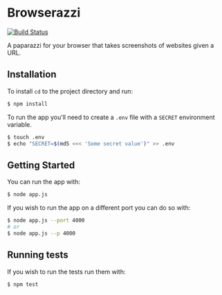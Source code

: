# Browserazzi

[![Build Status](https://travis-ci.org/BideoWego/browserazzi.svg?branch=master)](https://travis-ci.org/BideoWego/browserazzi)

A paparazzi for your browser that takes screenshots of websites given a URL.



## Installation

To install `cd` to the project directory and run:

```bash
$ npm install
```

To run the app you'll need to create a `.env` file with a `SECRET` environment variable.

```bash
$ touch .env
$ echo "SECRET=$(md5 <<< 'Some secret value')" >> .env
```

## Getting Started

You can run the app with:

```bash
$ node app.js
```

If you wish to run the app on a different port you can do so with:

```bash
$ node app.js --port 4000
# or
$ node app.js --p 4000
```

## Running tests

If you wish to run the tests run them with:

```bash
$ npm test
```



